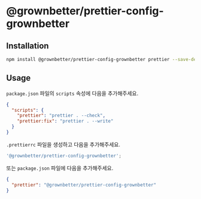 # @grownbetter/prettier-config-grownbetter

## Installation

```bash
npm install @grownbetter/prettier-config-grownbetter prettier --save-dev
```

## Usage

`package.json` 파일의 `scripts` 속성에 다음을 추가해주세요.

```json
{
  "scripts": {
    "prettier": "prettier . --check",
    "prettier:fix": "prettier . --write"
  }
}
```

`.prettierrc` 파일을 생성하고 다음을 추가해주세요.

```js
'@grownbetter/prettier-config-grownbetter';
```

또는 `package.json` 파일에 다음을 추가해주세요.

```json
{
  "prettier": "@grownbetter/prettier-config-grownbetter"
}
```
